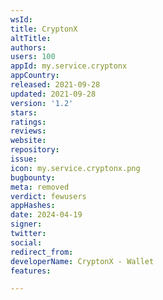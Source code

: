 ```yaml
---
wsId: 
title: CryptonX
altTitle: 
authors: 
users: 100
appId: my.service.cryptonx
appCountry: 
released: 2021-09-28
updated: 2021-09-28
version: '1.2'
stars: 
ratings: 
reviews: 
website: 
repository: 
issue: 
icon: my.service.cryptonx.png
bugbounty: 
meta: removed
verdict: fewusers
appHashes: 
date: 2024-04-19
signer: 
twitter: 
social: 
redirect_from: 
developerName: CryptonX - Wallet
features: 

---
```


